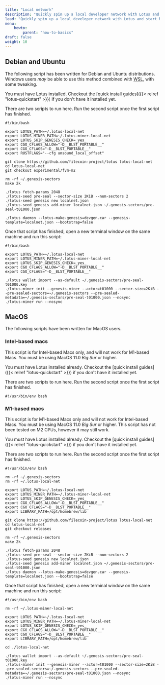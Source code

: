 ```yaml
---
title: "Local network"
description: "Quickly spin up a local developer network with Lotus and start hacking on your projects."
lead: "Quickly spin up a local developer network with Lotus and start hacking on your projects."
menu:
    howto:
        parent: "how-to-basics"
draft: false
weight: 10
---
```


## Debian and Ubuntu

The following script has been written for Debian and Ubuntu distributions. Windows users _may_ be able to use this method combined with [WSL](https://docs.microsoft.com/en-us/windows/wsl/install), with some tweaking.

You must have Lotus installed. Checkout the [quick install guides]({{< relref "lotus-quickstart" >}}) if you don't have it installed yet.

There are two scripts to run here. Run the second script once the first script has finished. <!-- TODO: how does the user know that the script has finished? -->

```shell
#!/bin/bash

export LOTUS_PATH=~/.lotus-local-net
export LOTUS_MINER_PATH=~/.lotus-miner-local-net
export LOTUS_SKIP_GENESIS_CHECK=_yes_
export CGO_CFLAGS_ALLOW="-D__BLST_PORTABLE__"
export CGO_CFLAGS="-D__BLST_PORTABLE__"
export RUSTFLAGS="--cfg unsound_local_offset"

git clone https://github.com/filecoin-project/lotus lotus-local-net
cd lotus-local-net
git checkout experimental/fvm-m2

rm -rf ~/.genesis-sectors
make 2k

./lotus fetch-params 2048
./lotus-seed pre-seal --sector-size 2KiB --num-sectors 2
./lotus-seed genesis new localnet.json
./lotus-seed genesis add-miner localnet.json ~/.genesis-sectors/pre-seal-t01000.json

./lotus daemon --lotus-make-genesis=devgen.car --genesis-template=localnet.json --bootstrap=false
```

Once that script has finished, open a new terminal window on the same machine and run this script:

```shell
#!/bin/bash

export LOTUS_PATH=~/.lotus-local-net
export LOTUS_MINER_PATH=~/.lotus-miner-local-net
export LOTUS_SKIP_GENESIS_CHECK=_yes_
export CGO_CFLAGS_ALLOW="-D__BLST_PORTABLE__"
export CGO_CFLAGS="-D__BLST_PORTABLE__"

./lotus wallet import --as-default ~/.genesis-sectors/pre-seal-t01000.key
./lotus-miner init --genesis-miner --actor=t01000 --sector-size=2KiB --pre-sealed-sectors=~/.genesis-sectors --pre-sealed-metadata=~/.genesis-sectors/pre-seal-t01000.json --nosync
./lotus-miner run --nosync
```

## MacOS

The following scripts have been written for MacOS users.

### Intel-based macs

This script is for Intel-based Macs only, and will not work for M1-based Macs. You must be using MacOS 11.0 _Big Sur_ or higher.

You must have Lotus installed already. Checkout the [quick install guides]({{< relref "lotus-quickstart" >}}) if you don't have it installed yet.

There are two scripts to run here. Run the second script once the first script has finished. <!-- TODO: how does the user know that the script has finished? -->

```shell
#!/usr/bin/env bash

```

### M1-based macs

This script is for M1-based Macs only and will not work for Intel-based Macs. You must be using MacOS 11.0 _Big Sur_ or higher. This script has not been tested on M2 CPUs, however it may still work.

You must have Lotus installed already. Checkout the [quick install guides]({{< relref "lotus-quickstart" >}}) if you don't have it installed yet.

There are two scripts to run here. Run the second script once the first script has finished. <!-- TODO: how does the user know that the script has finished? -->

```shell
#!/usr/bin/env bash

rm -rf ~/.genesis-sectors
rm -rf ~/.lotus-local-net

export LOTUS_PATH=~/.lotus-local-net
export LOTUS_MINER_PATH=~/.lotus-miner-local-net
export LOTUS_SKIP_GENESIS_CHECK=_yes_
export CGO_CFLAGS_ALLOW="-D__BLST_PORTABLE__"
export CGO_CFLAGS="-D__BLST_PORTABLE__"
export LIBRARY_PATH=/opt/homebrew/lib

git clone https://github.com/filecoin-project/lotus lotus-local-net
cd lotus-local-net
git checkout releases

rm -rf ~/.genesis-sectors
make 2k

./lotus fetch-params 2048
./lotus-seed pre-seal --sector-size 2KiB --num-sectors 2
./lotus-seed genesis new localnet.json
./lotus-seed genesis add-miner localnet.json ~/.genesis-sectors/pre-seal-t01000.json
./lotus daemon --lotus-make-genesis=devgen.car --genesis-template=localnet.json --bootstrap=false
```

Once that script has finished, open a new terminal window on the same machine and run this script:

```shell
#!/usr/bin/env bash

rm -rf ~/.lotus-miner-local-net

export LOTUS_PATH=~/.lotus-local-net
export LOTUS_MINER_PATH=~/.lotus-miner-local-net
export LOTUS_SKIP_GENESIS_CHECK=_yes_
export CGO_CFLAGS_ALLOW="-D__BLST_PORTABLE__"
export CGO_CFLAGS="-D__BLST_PORTABLE__"
export LIBRARY_PATH=/opt/homebrew/lib

cd ./lotus-local-net

./lotus wallet import --as-default ~/.genesis-sectors/pre-seal-t01000.key
./lotus-miner init --genesis-miner --actor=t01000 --sector-size=2KiB --pre-sealed-sectors=~/.genesis-sectors --pre-sealed-metadata=~/.genesis-sectors/pre-seal-t01000.json --nosync
./lotus-miner run --nosync
```
